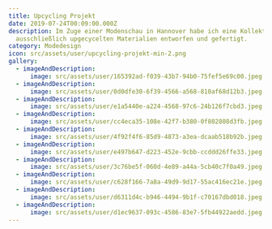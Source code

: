 ```yaml
---
title: Upcycling Projekt
date: 2019-07-24T00:09:00.000Z
description: Im Zuge einer Modenschau in Hannover habe ich eine Kollektion aus
  ausschließlich upgecycelten Materialien entworfen und gefertigt.
category: Modedesign
icon: src/assets/user/upcycling-projekt-min-2.png
gallery:
  - imageAndDescription:
      image: src/assets/user/165392ad-f039-43b7-94b0-75fef5e69c00.jpeg
  - imageAndDescription:
      image: src/assets/user/0d0dfe30-6f39-4566-a568-810af68d12b3.jpeg
  - imageAndDescription:
      image: src/assets/user/e1a5440e-a224-4568-97c6-24b126f7cbd3.jpeg
  - imageAndDescription:
      image: src/assets/user/cc4eca35-108e-42f7-b380-0f802808d3fb.jpeg
  - imageAndDescription:
      image: src/assets/user/4f92f4f6-85d9-4873-a3ea-dcaab518b92b.jpeg
  - imageAndDescription:
      image: src/assets/user/e497b647-d223-452e-9cbb-ccddd26ffe33.jpeg
  - imageAndDescription:
      image: src/assets/user/3c76be5f-060d-4e89-a44a-5cb40c7f0a49.jpeg
  - imageAndDescription:
      image: src/assets/user/c628f166-7a8a-49d9-9d17-55ac416ec21e.jpeg
  - imageAndDescription:
      image: src/assets/user/d6311d4c-b946-4494-9b1f-c70167dbd018.jpeg
  - imageAndDescription:
      image: src/assets/user/d1ec9637-093c-4586-83e7-5fb44922aedd.jpeg
---
```

